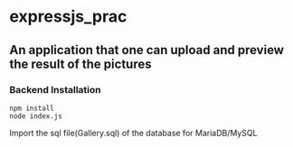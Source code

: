 # expressjs_prac

## An application that one can upload and preview the result of the pictures
### Backend Installation
```
npm install
node index.js
```
Import the sql file(Gallery.sql) of the database for MariaDB/MySQL
